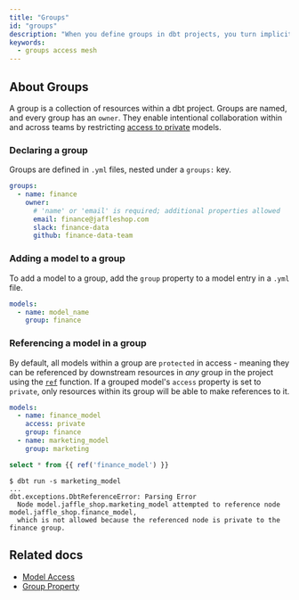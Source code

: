```yaml
---
title: "Groups"
id: "groups"
description: "When you define groups in dbt projects, you turn implicit relationships into an explicit grouping."
keywords:
  - groups access mesh
---
```


## About Groups 

A group is a collection of resources within a dbt project. Groups are named, and every group has an `owner`. They enable intentional collaboration within and across teams by restricting [access to private](access) models.

### Declaring a group

Groups are defined in `.yml` files, nested under a `groups:` key.

<File name='models/marts/finance/finance.yml'>

```yaml
groups:
  - name: finance
    owner:
      # 'name' or 'email' is required; additional properties allowed
      email: finance@jaffleshop.com
      slack: finance-data
      github: finance-data-team
```

</File>

### Adding a model to a group

To add a model to a group, add the `group` property to a model entry in a `.yml` file.

<File name='models/schema.yml'>

```yml
models:
  - name: model_name
    group: finance
```

</File>

### Referencing a model in a group

By default, all models within a group are `protected` in access - meaning they can be referenced by downstream resources in _any_ group in the project using the [`ref`](ref) function. If a grouped model's `access` property is set to `private`, only resources within its group will be able to make references to it. 

<File name='models/schema.yml'>

```yml
models:
  - name: finance_model
    access: private
    group: finance
  - name: marketing_model
    group: marketing
```
</File>

<File name='models/marketing_model.sql'>

```sql
select * from {{ ref('finance_model') }}
```
</File>

```shell
$ dbt run -s marketing_model
...
dbt.exceptions.DbtReferenceError: Parsing Error
  Node model.jaffle_shop.marketing_model attempted to reference node model.jaffle_shop.finance_model, 
  which is not allowed because the referenced node is private to the finance group.
```


## Related docs

* [Model Access](/docs/collaborate/publish/model-access#groups)
* [Group Property](/docs/reference/resource-configs/group)
